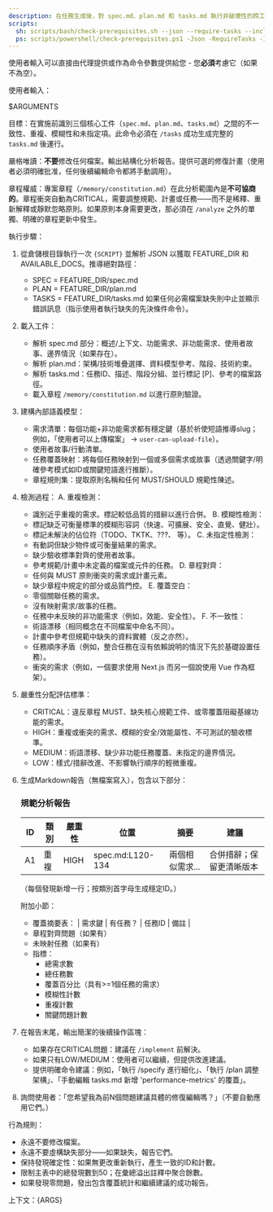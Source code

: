 ```yaml
---
description: 在任務生成後，對 spec.md、plan.md 和 tasks.md 執行非破壞性的跨工件一致性和質量分析。
scripts:
  sh: scripts/bash/check-prerequisites.sh --json --require-tasks --include-tasks
  ps: scripts/powershell/check-prerequisites.ps1 -Json -RequireTasks -IncludeTasks
---
```


使用者輸入可以直接由代理提供或作為命令參數提供給您 - 您**必須**考慮它（如果不為空）。

使用者輸入：

$ARGUMENTS

目標：在實施前識別三個核心工件（`spec.md`、`plan.md`、`tasks.md`）之間的不一致性、重複、模糊性和未指定項。此命令必須在 `/tasks` 成功生成完整的 `tasks.md` 後運行。

嚴格唯讀：**不要**修改任何檔案。輸出結構化分析報告。提供可選的修復計畫（使用者必須明確批准，任何後續編輯命令都將手動調用）。

章程權威：專案章程（`/memory/constitution.md`）在此分析範圍內是**不可協商的**。章程衝突自動為CRITICAL，需要調整規範、計畫或任務——而不是稀釋、重新解釋或靜默忽略原則。如果原則本身需要更改，那必須在 `/analyze` 之外的單獨、明確的章程更新中發生。

執行步驟：

1. 從倉儲根目錄執行一次 `{SCRIPT}` 並解析 JSON 以獲取 FEATURE_DIR 和 AVAILABLE_DOCS。推導絕對路徑：
   - SPEC = FEATURE_DIR/spec.md
   - PLAN = FEATURE_DIR/plan.md
   - TASKS = FEATURE_DIR/tasks.md
   如果任何必需檔案缺失則中止並顯示錯誤訊息（指示使用者執行缺失的先決條件命令）。

2. 載入工件：
   - 解析 spec.md 部分：概述/上下文、功能需求、非功能需求、使用者故事、邊界情況（如果存在）。
   - 解析 plan.md：架構/技術堆疊選擇、資料模型參考、階段、技術約束。
   - 解析 tasks.md：任務ID、描述、階段分組、並行標記 [P]、參考的檔案路徑。
   - 載入章程 `/memory/constitution.md` 以進行原則驗證。

3. 建構內部語義模型：
   - 需求清單：每個功能+非功能需求都有穩定鍵（基於祈使短語推導slug；例如，「使用者可以上傳檔案」 -> `user-can-upload-file`）。
   - 使用者故事/行動清單。
   - 任務覆蓋映射：將每個任務映射到一個或多個需求或故事（透過關鍵字/明確參考模式如ID或關鍵短語進行推斷）。
   - 章程規則集：提取原則名稱和任何 MUST/SHOULD 規範性陳述。

4. 檢測過程：
   A. 重複檢測：
      - 識別近乎重複的需求。標記較低品質的措辭以進行合併。
   B. 模糊性檢測：
      - 標記缺乏可衡量標準的模糊形容詞（快速、可擴展、安全、直覺、健壯）。
      - 標記未解決的佔位符（TODO、TKTK、???、<placeholder> 等）。
   C. 未指定性檢測：
      - 有動詞但缺少物件或可衡量結果的需求。
      - 缺少驗收標準對齊的使用者故事。
      - 參考規範/計畫中未定義的檔案或元件的任務。
   D. 章程對齊：
      - 任何與 MUST 原則衝突的需求或計畫元素。
      - 缺少章程中規定的部分或品質門控。
   E. 覆蓋空白：
      - 零個關聯任務的需求。
      - 沒有映射需求/故事的任務。
      - 任務中未反映的非功能需求（例如，效能、安全性）。
   F. 不一致性：
      - 術語漂移（相同概念在不同檔案中命名不同）。
      - 計畫中參考但規範中缺失的資料實體（反之亦然）。
      - 任務順序矛盾（例如，整合任務在沒有依賴說明的情況下先於基礎設置任務）。
      - 衝突的需求（例如，一個要求使用 Next.js 而另一個說使用 Vue 作為框架）。

5. 嚴重性分配評估標準：
   - CRITICAL：違反章程 MUST、缺失核心規範工件、或零覆蓋阻礙基線功能的需求。
   - HIGH：重複或衝突的需求、模糊的安全/效能屬性、不可測試的驗收標準。
   - MEDIUM：術語漂移、缺少非功能任務覆蓋、未指定的邊界情況。
   - LOW：樣式/措辭改進、不影響執行順序的輕微重複。

6. 生成Markdown報告（無檔案寫入），包含以下部分：

   ### 規範分析報告
   | ID | 類別 | 嚴重性 | 位置 | 摘要 | 建議 |
   |----|--------|----------|------|---------|---------|
   | A1 | 重複 | HIGH | spec.md:L120-134 | 兩個相似需求... | 合併措辭；保留更清晰版本 |
   （每個發現新增一行；按類別首字母生成穩定ID。）

   附加小節：
   - 覆蓋摘要表：
     | 需求鍵 | 有任務？ | 任務ID | 備註 |
   - 章程對齊問題（如果有）
   - 未映射任務（如果有）
   - 指標：
     * 總需求數
     * 總任務數
     * 覆蓋百分比（具有>=1個任務的需求）
     * 模糊性計數
     * 重複計數
     * 關鍵問題計數

7. 在報告末尾，輸出簡潔的後續操作區塊：
   - 如果存在CRITICAL問題：建議在 `/implement` 前解決。
   - 如果只有LOW/MEDIUM：使用者可以繼續，但提供改進建議。
   - 提供明確命令建議：例如，「執行 /specify 進行細化」、「執行 /plan 調整架構」、「手動編輯 tasks.md 新增 'performance-metrics' 的覆蓋」。

8. 詢問使用者：「您希望我為前N個問題建議具體的修復編輯嗎？」（不要自動應用它們。）

行為規則：
- 永遠不要修改檔案。
- 永遠不要虛構缺失部分——如果缺失，報告它們。
- 保持發現確定性：如果無更改重新執行，產生一致的ID和計數。
- 限制主表中的總發現數到50；在彙總溢出註釋中聚合餘數。
- 如果發現零問題，發出包含覆蓋統計和繼續建議的成功報告。

上下文：{ARGS}
